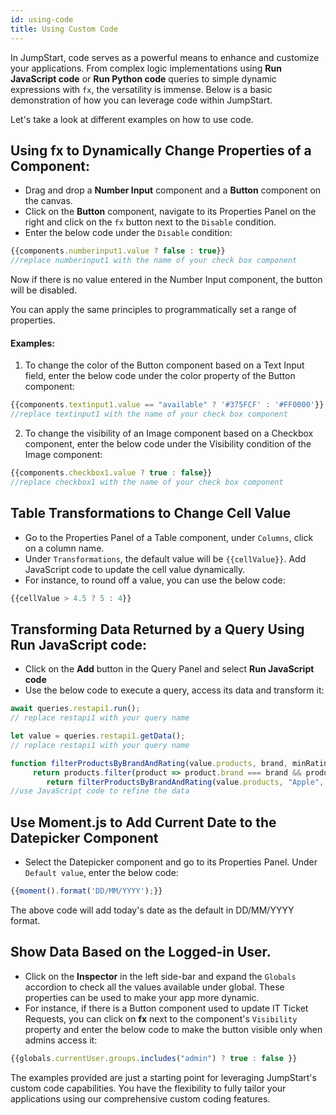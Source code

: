 ```yaml
---
id: using-code
title: Using Custom Code
---
```


In JumpStart, code serves as a powerful means to enhance and customize your applications. From complex logic implementations using **Run JavaScript code** or **Run Python code** queries to simple dynamic expressions with `fx`, the versatility is immense. Below is a basic demonstration of how you can leverage code within JumpStart.

Let's take a look at different examples on how to use code. 

## Using fx to Dynamically Change Properties of a Component:
- Drag and drop a **Number Input** component and a **Button** component on the canvas.
- Click on the **Button** component, navigate to its Properties Panel on the right and click on the `fx` button next to the `Disable` condition.
- Enter the below code under the `Disable` condition:
```js
{{components.numberinput1.value ? false : true}}
//replace numberinput1 with the name of your check box component
```
Now if there is no value entered in the Number Input component, the button will be disabled.

You can apply the same principles to programmatically set a range of properties.

#### Examples:
1. To change the color of the Button component based on a Text Input field, enter the below code under the color property of the Button component:
```js
{{components.textinput1.value == "available" ? '#375FCF' : '#FF0000'}}
//replace textinput1 with the name of your check box component
```

2. To change the visibility of an Image component based on a Checkbox component, enter the below code under the Visibility condition of the Image component:

```js
{{components.checkbox1.value ? true : false}}
//replace checkbox1 with the name of your check box component
```

## Table Transformations to Change Cell Value
- Go to the Properties Panel of a Table component, under `Columns`, click on a column name. 
- Under `Transformations`, the default value will be `{{cellValue}}`. Add JavaScript code to update the cell value dynamically. 
- For instance, to round off a value, you can use the below code:
```js
{{cellValue > 4.5 ? 5 : 4}}
```

## Transforming Data Returned by a Query Using Run JavaScript code:
- Click on the **Add** button in the Query Panel and select **Run JavaScript code** 
- Use the below code to execute a query, access its data and transform it:

```js
await queries.restapi1.run();
// replace restapi1 with your query name

let value = queries.restapi1.getData();
// replace restapi1 with your query name

function filterProductsByBrandAndRating(value.products, brand, minRating) {
     return products.filter(product => product.brand === brand && product.rating >= minRating);}
        return filterProductsByBrandAndRating(value.products, "Apple", 4.5)
//use JavaScript code to refine the data        
```

## Use Moment.js to Add Current Date to the Datepicker Component
- Select the Datepicker component and go to its Properties Panel. Under `Default value`, enter the below code:
```js
{{moment().format('DD/MM/YYYY');}}
```
The above code will add today's date as the default in DD/MM/YYYY format.

## Show Data Based on the Logged-in User.

- Click on the **Inspector** in the left side-bar and expand the `Globals` accordion to check all the values available under global. These properties can be used to make your app more dynamic. 
- For instance, if there is a Button component used to update IT Ticket Requests, you can click on **fx** next to the component's `Visibility` property and enter the below code to make the button visible only when admins access it:
```js
{{globals.currentUser.groups.includes("admin") ? true : false }}
```

The examples provided are just a starting point for leveraging JumpStart's custom code capabilities. You have the flexibility to fully tailor your applications using our comprehensive custom coding features.